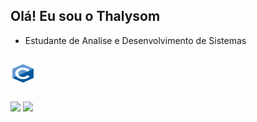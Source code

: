 ## Olá! Eu sou o Thalysom

- Estudante de Analise e Desenvolvimento de Sistemas
 ##
<div>
 <img align="center" alt="SubFall-C" height="30" width="40" src="https://raw.githubusercontent.com/devicons/devicon/master/icons/c/c-original.svg">
 </div>
  
 ##
  
 <div> 
  <a href="https://instagram.com/thalysom_wolfgram/" target="_blank"><img src="https://img.shields.io/badge/-Instagram-%23E4405F?style=for-the-badge&logo=instagram&logoColor=white" target="_blank"></a>
  <a href="https://www.linkedin.com/in/thalysom-wolfgram/" target="_blank"><img src="https://img.shields.io/badge/-LinkedIn-%230077B5?style=for-the-badge&logo=linkedin&logoColor=white" target="_blank"></a>
  </div>
